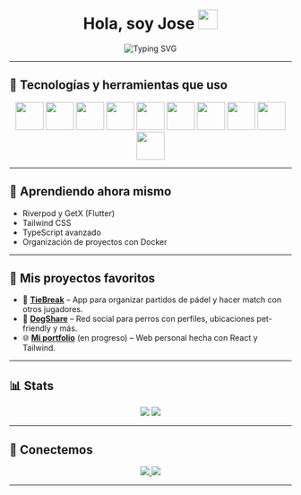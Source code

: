 <h1 align="center">
  Hola, soy Jose <img src="https://media.giphy.com/media/hvRJCLFzcasrR4ia7z/giphy.gif" width="35">
</h1>




<p align="center">
  <img src="https://readme-typing-svg.demolab.com?font=Fira+Code&size=25&pause=1000&center=true&vCenter=true&width=500&lines=Web+%26+Mobile+App+Developer" alt="Typing SVG" />
</p>

---

## 🚀 Tecnologías y herramientas que uso

<p align="center">
  <img src="https://cdn.jsdelivr.net/gh/devicons/devicon/icons/flutter/flutter-original.svg" width="50" />
  <img src="https://cdn.jsdelivr.net/gh/devicons/devicon/icons/dart/dart-original.svg" width="50" />
  <img src="https://cdn.jsdelivr.net/gh/devicons/devicon/icons/react/react-original.svg" width="50" />
  <img src="https://cdn.jsdelivr.net/gh/devicons/devicon/icons/javascript/javascript-original.svg" width="50" />
  <img src="https://cdn.jsdelivr.net/gh/devicons/devicon/icons/typescript/typescript-original.svg" width="50" />
  <img src="https://cdn.jsdelivr.net/gh/devicons/devicon/icons/firebase/firebase-plain.svg" width="50" />
  <img src="https://cdn.jsdelivr.net/gh/devicons/devicon/icons/python/python-original.svg" width="50" />
  <img src="https://cdn.jsdelivr.net/gh/devicons/devicon/icons/docker/docker-original.svg" width="50" />
  <img src="https://cdn.jsdelivr.net/gh/devicons/devicon/icons/mysql/mysql-original.svg" width="50" />
  <img src="https://cdn.jsdelivr.net/gh/devicons/devicon/icons/git/git-original.svg" width="50" />
</p>

---

## 🧠 Aprendiendo ahora mismo

- Riverpod y GetX (Flutter)
- Tailwind CSS
- TypeScript avanzado
- Organización de proyectos con Docker

---

## 📱 Mis proyectos favoritos

- 🎾 [**TieBreak**](https://github.com/tu_usuario/tiebreak) – App para organizar partidos de pádel y hacer match con otros jugadores.
- 🐶 [**DogShare**](https://github.com/josebayondev/dogshare) – Red social para perros con perfiles, ubicaciones pet-friendly y más.
- 🌐 [**Mi portfolio**](https://github.com/tu_usuario/portfolio) (en progreso) – Web personal hecha con React y Tailwind.

---

## 📊 Stats

<p align="center">
  <img src="https://github-readme-stats.vercel.app/api?username=tu_usuario&show_icons=true&theme=tokyonight" />
  <img src="https://github-readme-stats.vercel.app/api/top-langs/?username=tu_usuario&layout=compact&theme=tokyonight" />
</p>

---

## 🤝 Conectemos

<p align="center">
  <a href="https://www.linkedin.com/in/josebayondev/">
    <img src="https://img.shields.io/badge/LinkedIn-blue?logo=linkedin&style=for-the-badge" />
  </a>
  <a href="mailto:tuemail@gmail.com">
    <img src="https://img.shields.io/badge/Email-red?logo=gmail&style=for-the-badge" />
  </a>
</p>

---
